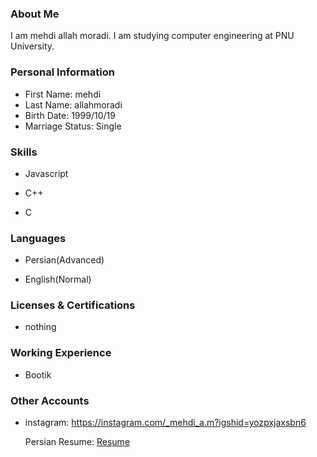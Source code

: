 <img src="" />

### About Me

I am mehdi allah moradi.
I am studying computer engineering at PNU University.

### Personal Information

- First Name: mehdi
- Last Name: allahmoradi
- Birth Date: 1999/10/19
- Marriage Status: Single

### Skills

+ Javascript

+ C++

+ C

### Languages

- Persian(Advanced)

- English(Normal)

### Licenses & Certifications

- nothing

### Working Experience

- Bootik

### Other Accounts
  
- instagram: <a href="https://instagram.com/_mehdi_a.m?igshid=yozpxjaxsbn6">https://instagram.com/_mehdi_a.m?igshid=yozpxjaxsbn6</a>


  Persian Resume: <a href="https://mehdi-1378.github.io/resume-fa.github.io/"> Resume </a>
